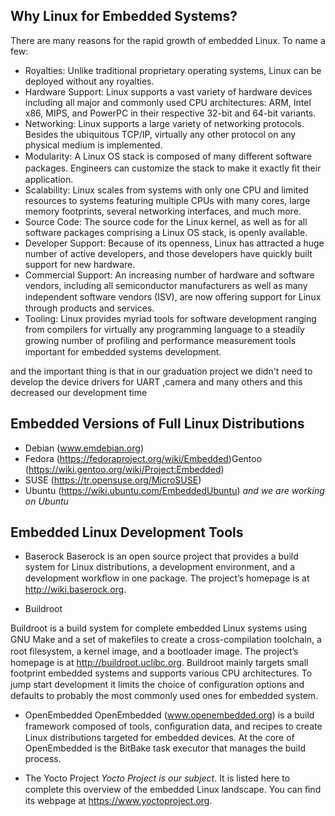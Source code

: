 ## Why Linux for Embedded Systems?
There are many reasons for the rapid growth of embedded
Linux. 
To name a few:
- Royalties: Unlike traditional proprietary operating systems, Linux can be deployed without any royalties.
- Hardware Support: Linux supports a vast variety of hardware devices including all major and commonly used CPU architectures: ARM, Intel x86, MIPS, and PowerPC in their respective 32-bit and 64-bit variants.
- Networking: Linux supports a large variety of networking protocols. Besides the ubiquitous TCP/IP, virtually any other protocol on any physical medium is implemented.
- Modularity: A Linux OS stack is composed of many diﬀerent software packages. Engineers can customize the stack to make it exactly ﬁt their application.
- Scalability: Linux scales from systems with only one CPU and limited resources to systems featuring multiple CPUs with many cores, large memory footprints, several networking interfaces, and much more.
- Source Code: The source code for the Linux kernel, as well as for all software packages comprising a Linux OS stack, is openly available.
- Developer Support: Because of its openness, Linux has attracted a huge number of active developers, and those developers have quickly built support for new hardware.
- Commercial Support: An increasing number of hardware and software vendors, including all semiconductor manufacturers as well as many independent software vendors (ISV), are now oﬀering support for Linux through products and services.
- Tooling: Linux provides myriad tools for software development ranging from compilers for virtually any programming language to a steadily growing number of proﬁling and performance measurement tools important for embedded systems development.

and the important thing is that in our graduation project we didn't need to develop the device drivers for UART ,camera and many others and this decreased our development time

## Embedded Versions of Full Linux Distributions
- Debian (www.emdebian.org)
- Fedora (https://fedoraproject.org/wiki/Embedded)Gentoo (https://wiki.gentoo.org/wiki/Project:Embedded)
- SUSE (https://tr.opensuse.org/MicroSUSE)
- Ubuntu (https://wiki.ubuntu.com/EmbeddedUbuntu)
*and we are working on Ubuntu*

## Embedded Linux Development Tools
- Baserock
Baserock is an open source project that provides a build system
for Linux distributions, a development environment, and a
development workﬂow in one package.
The project’s homepage is at http://wiki.baserock.org.

- Buildroot

Buildroot is a build system for complete embedded Linux
systems using GNU Make and a set of makeﬁles to create a
cross-compilation toolchain, a root ﬁlesystem, a kernel image,
and a bootloader image. The project’s homepage is at
http://buildroot.uclibc.org.
Buildroot mainly targets small footprint embedded systems and
supports various CPU architectures. To jump start development
it limits the choice of conﬁguration options and defaults to
probably the most commonly used ones for embedded system.

- OpenEmbedded
OpenEmbedded (www.openembedded.org) is a build
framework composed of tools, conﬁguration data, and recipes to
create Linux distributions targeted for embedded devices. At
the core of OpenEmbedded is the BitBake task executor that
manages the build process.

- The Yocto Project
*Yocto Project is our subject*. It is
listed here to complete this overview of the embedded Linux landscape. 
You can ﬁnd its webpage at https://www.yoctoproject.org.
